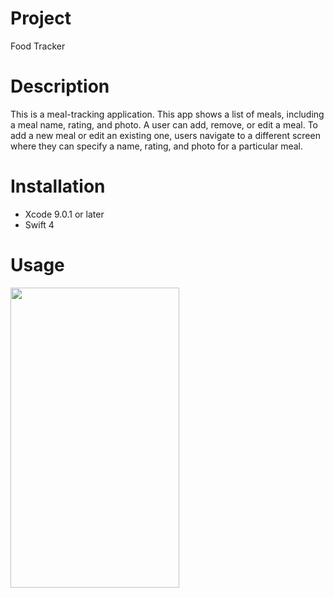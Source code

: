 # Project
Food Tracker

# Description
This is a meal-tracking application. This app shows a list of meals, including a meal name, rating, and photo. A user can add, remove, or edit a meal. To add a new meal or edit an existing one, users navigate to a different screen where they can specify a name, rating, and photo for a particular meal.

# Installation 
* Xcode 9.0.1 or later
* Swift 4

# Usage

<img src="https://user-images.githubusercontent.com/5071040/31865613-9a6d19b8-b73f-11e7-9f50-bcdf5ffe1e75.PNG" align="left" height="480" width="270">



